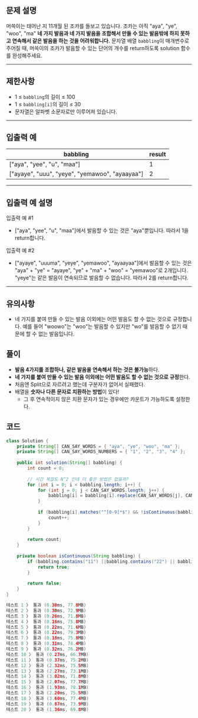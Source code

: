 ## **문제 설명**

머쓱이는 태어난 지 11개월 된 조카를 돌보고 있습니다. 조카는 아직 "aya", "ye", "woo", "ma" **네 가지 발음과 네 가지 발음을 조합해서 만들 수 있는 발음밖에 하지 못하고 연속해서 같은 발음을 하는 것을 어려워합니다.** 문자열 배열 `babbling`이 매개변수로 주어질 때, 머쓱이의 조카가 발음할 수 있는 단어의 개수를 return하도록 solution 함수를 완성해주세요.

---

## 제한사항

- 1 ≤ `babbling`의 길이 ≤ 100
- 1 ≤ `babbling[i]`의 길이 ≤ 30
- 문자열은 알파벳 소문자로만 이루어져 있습니다.

---

## 입출력 예

| babbling | result |
| --- | --- |
| ["aya", "yee", "u", "maa"] | 1 |
| ["ayaye", "uuu", "yeye", "yemawoo", "ayaayaa"] | 2 |

---

## 입출력 예 설명

입출력 예 #1

- ["aya", "yee", "u", "maa"]에서 발음할 수 있는 것은 "aya"뿐입니다. 따라서 1을 return합니다.

입출력 예 #2

- ["ayaye", "uuuma", "yeye", "yemawoo", "ayaayaa"]에서 발음할 수 있는 것은 "aya" + "ye" = "ayaye", "ye" + "ma" + "woo" = "yemawoo"로 2개입니다. "yeye"는 같은 발음이 연속되므로 발음할 수 없습니다. 따라서 2를 return합니다.

---

## 유의사항

- 네 가지를 붙여 만들 수 있는 발음 이외에는 어떤 발음도 할 수 없는 것으로 규정합니다. 예를 들어 "woowo"는 "woo"는 발음할 수 있지만 "wo"를 발음할 수 없기 때문에 할 수 없는 발음입니다.

## 풀이

- **발음 4가지를 조합하나, 같은 발음을 연속해서 하는 것은 불가능**하다.
- **네 가지를 붙여 만들 수 있는 발음 이외에는 어떤 발음도 할 수 없는 것으로 규정**한다.
- 처음엔 Split으로 자르려고 했는데 구분자가 없어서 실패했다.
- 배열을 **숫자나 다른 문자로 치환하는 방법**이 있다!
    - 그 후 연속적이지 않은 치환 문자가 있는 경우에만 카운트가 가능하도록 설정한다.

## 코드

```java
class Solution {
    private String[] CAN_SAY_WORDS = { "aya", "ye", "woo", "ma" };
    private String[] CAN_SAY_WORDS_NUMBERS = { "1", "2", "3", "4" };
    
    public int solution(String[] babbling) {
        int count = 0;
        
        // 시간 복잡도 N^2 인데 더 좋은 방법은 없을까?
        for (int i = 0; i < babbling.length; i++) {
            for (int j = 0; j < CAN_SAY_WORDS.length; j++) {
                babbling[i] = babbling[i].replace(CAN_SAY_WORDS[j], CAN_SAY_WORDS_NUMBERS[j]);
            }
            
            if (babbling[i].matches("^[0-9]*$") && !isContinuous(babbling[i])) {
                count++;
            }
        }
        
        return count;
    }
    
    private boolean isContinuous(String babbling) {
        if (babbling.contains("11") ||babbling.contains("22") || babbling.contains("33") || babbling.contains("44")) {
            return true;
        }
        
        return false;
    }
}

테스트 1 〉	통과 (0.30ms, 77.8MB)
테스트 2 〉	통과 (0.30ms, 72.9MB)
테스트 3 〉	통과 (0.26ms, 71.8MB)
테스트 4 〉	통과 (0.16ms, 75.8MB)
테스트 5 〉	통과 (0.22ms, 71.6MB)
테스트 6 〉	통과 (0.22ms, 79.3MB)
테스트 7 〉	통과 (0.18ms, 75.8MB)
테스트 8 〉	통과 (0.31ms, 74.4MB)
테스트 9 〉	통과 (0.32ms, 76.2MB)
테스트 10 〉 통과 (0.27ms, 66.7MB)
테스트 11 〉 통과 (0.37ms, 75.2MB)
테스트 12 〉 통과 (2.32ms, 75.5MB)
테스트 13 〉 통과 (2.27ms, 73.1MB)
테스트 14 〉 통과 (3.02ms, 71.8MB)
테스트 15 〉 통과 (2.07ms, 77.7MB)
테스트 16 〉 통과 (1.93ms, 78.1MB)
테스트 17 〉 통과 (2.20ms, 75.5MB)
테스트 18 〉 통과 (3.60ms, 77.4MB)
테스트 19 〉 통과 (0.87ms, 73.9MB)
테스트 20 〉 통과 (1.36ms, 69.8MB)
```